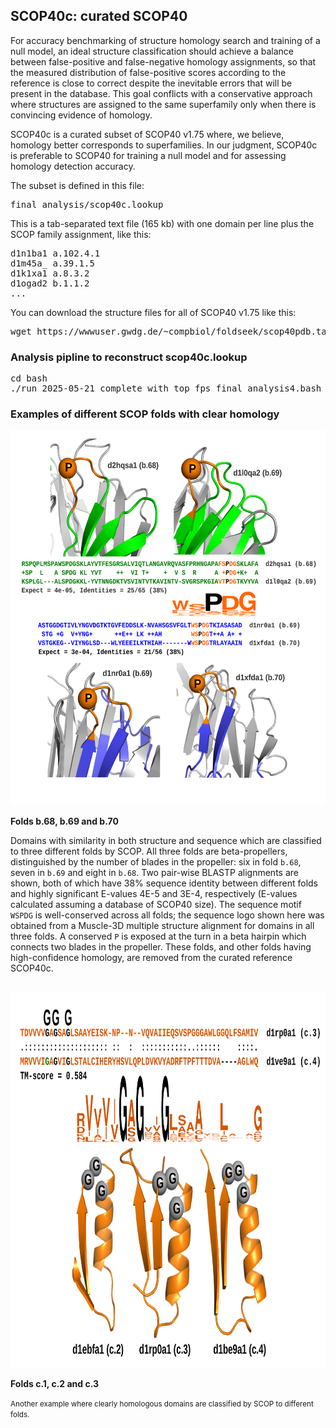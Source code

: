 ## SCOP40c: curated SCOP40

For accuracy benchmarking of structure homology search and training of a null model, an ideal structure classification should achieve a balance between false-positive and false-negative homology assignments, so that the measured distribution of false-positive scores according to the reference is close to correct despite the inevitable errors that will be present in the database. This goal conflicts with a conservative approach where structures are assigned to the same superfamily only when there is convincing evidence of homology. 

SCOP40c is a curated subset of SCOP40 v1.75 where, we believe, homology better corresponds to superfamilies. In our judgment, SCOP40c is preferable to SCOP40 for training a null model and for assessing homology detection accuracy.

The subset is defined in this file:

<pre>
final_analysis/scop40c.lookup
</pre>

This is a tab-separated text file (165 kb) with one domain per line plus the SCOP family assignment, like this:

<pre>
d1n1ba1 a.102.4.1
d1m45a_ a.39.1.5
d1k1xa1 a.8.3.2
d1ogad2 b.1.1.2
...
</pre>

You can download the structure files for all of SCOP40 v1.75 like this:

<pre>
wget https://wwwuser.gwdg.de/~compbiol/foldseek/scop40pdb.tar.gz
</pre>

### Analysis pipline to reconstruct scop40c.lookup

<pre>
cd bash
./run_2025-05-21_complete_with_top_fps_final_analysis4.bash
</pre>

### Examples of different SCOP folds with clear homology

[<img width=600 height=600 src="https://raw.githubusercontent.com/rcedgar/scop40c/refs/heads/main/manual_analysis_b68_b69_b70/b68_69_70_figure.svg" width="150">](manual_analysis_b68_b69_b70/b68_69_70_figure.svg)

**Folds b.68, b.69 and b.70** 

Domains with similarity in both structure and sequence which are classified to three different folds by SCOP. All three folds are beta-propellers, distinguished by the number of blades in the propeller: six in fold `b.68`, seven in `b.69` and eight in `b.68`. Two pair-wise BLASTP alignments are shown, both of which have 38% sequence identity between different folds and highly significant E-values 4E-5 and 3E-4, respectively (E-values calculated assuming a database of SCOP40 size). The sequence motif `WSPDG` is well-conserved across all folds; the sequence logo shown here was obtained from a Muscle-3D multiple structure alignment for domains in all three folds. A conserved `P` is exposed at the turn in a beta hairpin which connects two blades in the propeller. These folds, and other folds having high-confidence homology, are removed from the curated reference SCOP40c.
<br/>
<br/>

[<img width=600 height=600 src="https://raw.githubusercontent.com/rcedgar/scop40c/refs/heads/main/manual_analysis_c.1_c.2_c.3/c.1_c.2_c.3_figure.svg" width="150">](manual_analysis_b68_b69_b70/b68_69_70_figure.svg)

**Folds c.1, c.2 and c.3**

<small>
Another example where clearly homologous domains are classified by SCOP to different folds.
</small>
